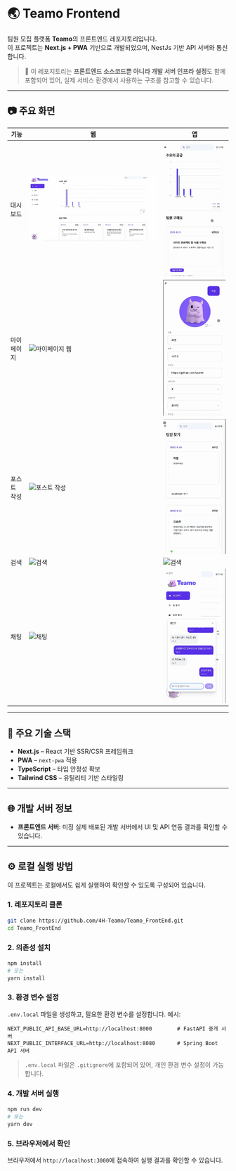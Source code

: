 # 🌏 Teamo Frontend

팀원 모집 플랫폼 **Teamo**의 프론트엔드 레포지토리입니다.  
이 프로젝트는 **Next.js + PWA** 기반으로 개발되었으며, NestJs 기반 API 서버와 통신합니다.

> 🧩 이 레포지토리는 **프론트엔드 소스코드뿐 아니라 개발 서버 인프라 설정**도 함께 포함되어 있어, 실제 서비스 환경에서 사용하는 구조를 참고할 수 있습니다.

---

## 📷 주요 화면

| 기능        | 웹                                                         | 앱                                                         |
| ----------- | ---------------------------------------------------------- | ---------------------------------------------------------- |
| 대시보드    | ![대시보드 웹](./next/app/assets/readme/dashboard_web.gif) | ![대시보드 앱](./next/app/assets/readme/dashboard_app.gif) |
| 마이페이지  | ![마이페이지 웹](./next/app/assets/readme/mypage_web.gif)  | ![마이페이지 앱](./next/app/assets/readme/mypage_app.gif)  |
| 포스트 작성 | ![포스트 작성](./next/app/assets/readme/create_post.gif)   | ![포스트 앱](./next/app/assets/readme/post_app.gif)        |
| 검색        | ![검색](./next/app/assets/readme/search.gif)               | ![검색](./next/app/assets/readme/search_app.gif)           |
| 채팅        | ![채팅](./next/app/assets/readme/chat.gif)                 | ![채팅](./next/app//assets/readme/chat_app.gif)            |

---

## 🔧 주요 기술 스택

- **Next.js** – React 기반 SSR/CSR 프레임워크
- **PWA** – `next-pwa` 적용
- **TypeScript** – 타입 안정성 확보
- **Tailwind CSS** – 유틸리티 기반 스타일링

---

## 🌐 개발 서버 정보

- **프론트엔드 서버**: 미정
  실제 배포된 개발 서버에서 UI 및 API 연동 결과를 확인할 수 있습니다.

---

## ⚙️ 로컬 실행 방법

이 프로젝트는 로컬에서도 쉽게 실행하여 확인할 수 있도록 구성되어 있습니다.

### 1. 레포지토리 클론

```bash
git clone https://github.com/4H-Teamo/Teamo_FrontEnd.git
cd Teamo_FrontEnd
```

### 2. 의존성 설치

```bash
npm install
# 또는
yarn install
```

### 3. 환경 변수 설정

`.env.local` 파일을 생성하고, 필요한 환경 변수를 설정합니다. 예시:

```plaintext
NEXT_PUBLIC_API_BASE_URL=http://localhost:8000        # FastAPI 중개 서버
NEXT_PUBLIC_INTERFACE_URL=http://localhost:8080       # Spring Boot API 서버
```

> `.env.local` 파일은 `.gitignore`에 포함되어 있어, 개인 환경 변수 설정이 가능합니다.

### 4. 개발 서버 실행

```bash
npm run dev
# 또는
yarn dev
```

### 5. 브라우저에서 확인

브라우저에서 `http://localhost:3000`에 접속하여 실행 결과를 확인할 수 있습니다.
